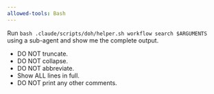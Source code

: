 ```yaml
---
allowed-tools: Bash
---
```


Run `bash .claude/scripts/doh/helper.sh workflow search $ARGUMENTS` using a sub-agent and show me the complete output.

- DO NOT truncate.
- DO NOT collapse.
- DO NOT abbreviate.
- Show ALL lines in full.
- DO NOT print any other comments.

